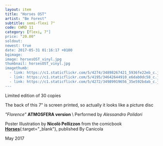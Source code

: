 ```yaml
---
layout: item
title: "Horses OST"
artist: "Be Forest"
subtitle: semi-flexi 7"
code: CWRD 11
category: [flexi, 7"]
price: "20.00"
soldout:
newest: true
date: 2017-05-31 01:16:17 +0100
bgimage:
image: horsesOST_vinyl.jpg
thumbnail: horsesOST_vinyl.jpg
imagethumb:
  - link: https://c1.staticflickr.com/5/4274/34898267421_5936fe22eb_c.jpg
  - link: https://c1.staticflickr.com/5/4195/34642644910_e6dab0dc58_c.jpg
  - link: https://c1.staticflickr.com/5/4272/34989919656_35e592bdab_c.jpg
---
```


Limited edition of 30 copies


The back of this 7" is screen printed, so actually it looks like a picture disc

*"Florence"* **ATMOSFERA version** \\
Performed by *Alessandro Polidori*



Poster Illustration by **Nicolò Pellizzon** from the comicbook [**Horses**](http://www.canicola.net/libri/horses/){:target="_blank"}, published By Canicola


May 2017